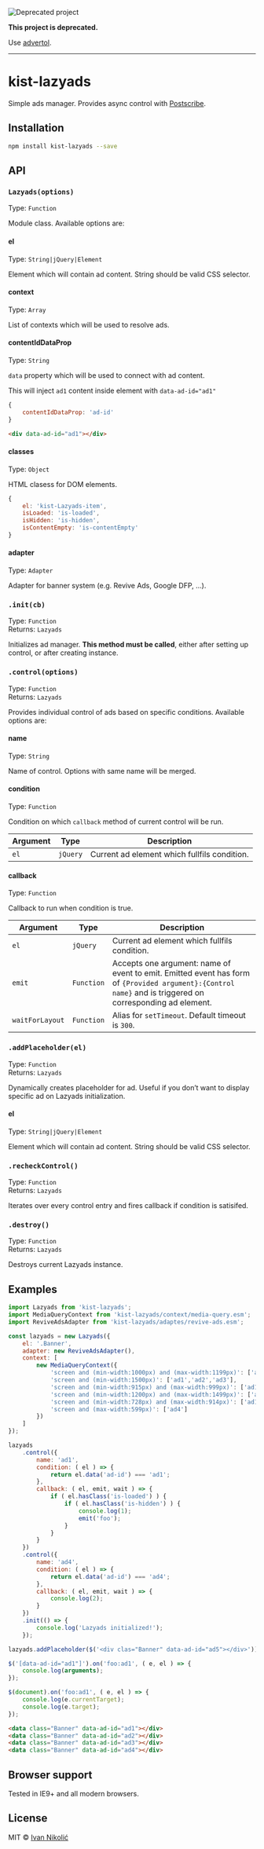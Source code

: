 ![Deprecated project](https://img.shields.io/badge/status-deprecated-red.svg)

**This project is deprecated.**

Use [advertol](https://github.com/niksy/advertol).

---

# kist-lazyads

Simple ads manager. Provides async control with [Postscribe](https://github.com/krux/postscribe).

## Installation

```sh
npm install kist-lazyads --save
```

## API

### `Lazyads(options)`

Type: `Function`

Module class. Available options are:

#### el

Type: `String|jQuery|Element`

Element which will contain ad content. String should be valid CSS selector.

#### context

Type: `Array`

List of contexts which will be used to resolve ads.

#### contentIdDataProp

Type: `String`

`data` property which will be used to connect with ad content.

This will inject `ad1` content inside element with `data-ad-id="ad1"`

```js
{
	contentIdDataProp: 'ad-id'
}
```

```html
<div data-ad-id="ad1"></div>
```

#### classes

Type: `Object`

HTML clasess for DOM elements.

```js
{
	el: 'kist-Lazyads-item',
	isLoaded: 'is-loaded',
	isHidden: 'is-hidden',
	isContentEmpty: 'is-contentEmpty'
}
```

#### adapter

Type: `Adapter`

Adapter for banner system (e.g. Revive Ads, Google DFP, …).

### `.init(cb)`

Type: `Function`  
Returns: `Lazyads`

Initializes ad manager. **This method must be called**, either after setting up control, or after creating instance.

### `.control(options)`

Type: `Function`  
Returns: `Lazyads`

Provides individual control of ads based on specific conditions. Available options are:

#### name

Type: `String`

Name of control. Options with same name will be merged.

#### condition

Type: `Function`

Condition on which `callback` method of current control will be run.

| Argument | Type | Description |
| --- | --- | --- |
| `el` | `jQuery` | Current ad element which fullfils condition. |

#### callback

Type: `Function`

Callback to run when condition is true.

| Argument | Type | Description |
| --- | --- | --- |
| `el` | `jQuery` | Current ad element which fullfils condition. |
| `emit` | `Function` | Accepts one argument: name of event to emit. Emitted event has form of `{Provided argument}:{Control name}` and is triggered on corresponding ad element. |
| `waitForLayout` | `Function` | Alias for `setTimeout`. Default timeout is `300`. |

### `.addPlaceholder(el)`

Type: `Function`  
Returns: `Lazyads`

Dynamically creates placeholder for ad. Useful if you don’t want to display specific ad on Lazyads initialization.

#### el

Type: `String|jQuery|Element`

Element which will contain ad content. String should be valid CSS selector.

### `.recheckControl()`

Type: `Function`  
Returns: `Lazyads`

Iterates over every control entry and fires callback if condition is satisifed.

### `.destroy()`

Type: `Function`  
Returns: `Lazyads`

Destroys current Lazyads instance.

## Examples

```js
import Lazyads from 'kist-lazyads';
import MediaQueryContext from 'kist-lazyads/context/media-query.esm';
import ReviveAdsAdapter from 'kist-lazyads/adaptes/revive-ads.esm';

const lazyads = new Lazyads({
	el: '.Banner',
	adapter: new ReviveAdsAdapter(),
	context: [
		new MediaQueryContext({
			'screen and (min-width:1000px) and (max-width:1199px)': ['ad1','ad2','ad3','ad5'],
			'screen and (min-width:1500px)': ['ad1','ad2','ad3'],
			'screen and (min-width:915px) and (max-width:999px)': ['ad1','ad2','ad3','ad3','ad5'],
			'screen and (min-width:1200px) and (max-width:1499px)': ['ad1','ad2','ad3'],
			'screen and (min-width:728px) and (max-width:914px)': ['ad1','ad3','ad5'],
			'screen and (max-width:599px)': ['ad4']
		})
	]
});

lazyads
	.control({
		name: 'ad1',
		condition: ( el ) => {
			return el.data('ad-id') === 'ad1';
		},
		callback: ( el, emit, wait ) => {
			if ( el.hasClass('is-loaded') ) {
				if ( el.hasClass('is-hidden') ) {
					console.log(1);
					emit('foo');
				}
			}
		}
	})
	.control({
		name: 'ad4',
		condition: ( el ) => {
			return el.data('ad-id') === 'ad4';
		},
		callback: ( el, emit, wait ) => {
			console.log(2);
		}
	})
	.init(() => {
		console.log('Lazyads initialized!');
	});

lazyads.addPlaceholder($('<div clas="Banner" data-ad-id="ad5"></div>'));

$('[data-ad-id="ad1"]').on('foo:ad1', ( e, el ) => {
	console.log(arguments);
});

$(document).on('foo:ad1', ( e, el ) => {
	console.log(e.currentTarget);
	console.log(e.target);
});
```

```html
<data class="Banner" data-ad-id="ad1"></div>
<data class="Banner" data-ad-id="ad2"></div>
<data class="Banner" data-ad-id="ad3"></div>
<data class="Banner" data-ad-id="ad4"></div>
```

## Browser support

Tested in IE9+ and all modern browsers.

## License

MIT © [Ivan Nikolić](http://ivannikolic.com)
